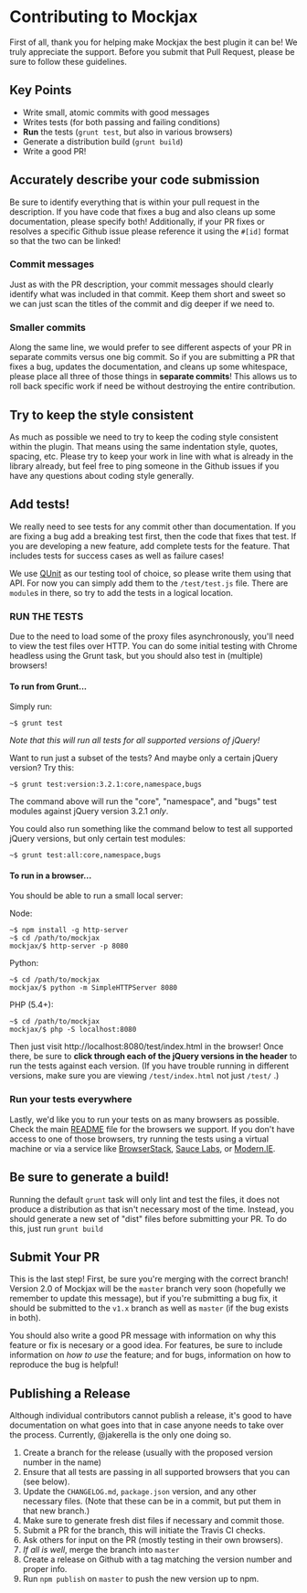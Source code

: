 # Contributing to Mockjax #

First of all, thank you for helping make Mockjax the best plugin it can be! We truly
appreciate the support. Before you submit that Pull Request, please be sure to
follow these guidelines.

## Key Points

* Write small, atomic commits with good messages
* Writes tests (for both passing and failing conditions)
* **Run** the tests (`grunt test`, but also in various browsers)
* Generate a distribution build (`grunt build`)
* Write a good PR!


## Accurately describe your code submission ##

Be sure to identify everything that is within your pull request in the description.
If you have code that fixes a bug and also cleans up some documentation, please
specify both! Additionally, if your PR fixes or resolves a specific Github issue
please reference it using the `#[id]` format so that the two can be linked!

### Commit messages ###

Just as with the PR description, your commit messages should clearly identify what
was included in that commit. Keep them short and sweet so we can just scan the
titles of the commit and dig deeper if we need to.

### Smaller commits ###

Along the same line, we would prefer to see different aspects of your PR in
separate commits versus one big commit. So if you are submitting a PR that fixes a
bug, updates the documentation, and cleans up some whitespace, please place all
three of those things in **separate commits**! This allows us to roll back specific
work if need be without destroying the entire contribution.

## Try to keep the style consistent ##

As much as possible we need to try to keep the coding style consistent within the
plugin. That means using the same indentation style, quotes, spacing, etc. Please
try to keep your work in line with what is already in the library already, but
feel free to ping someone in the Github issues if you have any questions about
coding style generally.

## Add tests! ##

We really need to see tests for any commit other than documentation. If you are
fixing a bug add a breaking test first, then the code that fixes that test. If you
are developing a new feature, add complete tests for the feature. That includes
tests for success cases as well as failure cases!

We use [QUnit](http://qunitjs.com/) as our testing tool of choice, so please write
them using that API. For now you can simply add them to the `/test/test.js` file.
There are `module`s in there, so try to add the tests in a logical location.

### RUN THE TESTS ###

Due to the need to load some of the proxy files asynchronously, you'll need to view
the test files over HTTP. You can do some initial testing with Chrome headless using
the Grunt task, but you should also test in (multiple) browsers!

#### To run from Grunt...

Simply run:

```shell
~$ grunt test
```

_Note that this will run all tests for all supported versions of jQuery!_

Want to run just a subset of the tests? And maybe only a certain jQuery version? Try this:

```shell
~$ grunt test:version:3.2.1:core,namespace,bugs
```

The command above will run the "core", "namespace", and "bugs" test modules against jQuery version 3.2.1 _only_.

You could also run something like the command below to test all supported jQuery versions, but only certain test modules:

```shell
~$ grunt test:all:core,namespace,bugs
```

#### To run in a browser...

You should be able to run a small local server:

Node:  
```shell
~$ npm install -g http-server
~$ cd /path/to/mockjax
mockjax/$ http-server -p 8080
```

Python:  
```shell
~$ cd /path/to/mockjax
mockjax/$ python -m SimpleHTTPServer 8080
```

PHP (5.4+):  
```shell
~$ cd /path/to/mockjax
mockjax/$ php -S localhost:8080
```

Then just visit http://localhost:8080/test/index.html in the browser! Once there,
be sure to **click through each of the jQuery versions in the header** to run the tests
against each version. (If you have trouble running in different versions, make sure
you are viewing `/test/index.html` not just `/test/` .)

### Run your tests everywhere ###

Lastly, we'd like you to run your tests on as many browsers as possible. Check the
main [README](README.md#browsers-tested) file for the browsers we support. If you
don't have access to one of those browsers, try running the tests using a virtual
machine or via a service like [BrowserStack](http://www.browserstack.com),
[Sauce Labs](https://saucelabs.com), or [Modern.IE](https://www.modern.ie).

## Be sure to generate a build!

Running the default `grunt` task will only lint and test the files, it does not
produce a distribution as that isn't necessary most of the time. Instead, you
should generate a new set of "dist" files before submitting your PR. To do this,
just run `grunt build`

## Submit Your PR

This is the last step! First, be sure you're merging with the correct branch! Version
2.0 of Mockjax will be the `master` branch very soon (hopefully we remember to update
this message), but if you're submitting a bug fix, it should be submitted to the `v1.x`
branch as well as `master` (if the bug exists in both).

You should also write a good PR message with information on why this feature or fix is
necesary or a good idea. For features, be sure to include information on _how to use_
the feature; and for bugs, information on how to reproduce the bug is helpful!

## Publishing a Release

Although individual contributors cannot publish a release, it's good to have
documentation on what goes into that in case anyone needs to take over the process.
Currently, @jakerella is the only one doing so.

1. Create a branch for the release (usually with the proposed version number in the name)
1. Ensure that all tests are passing in all supported browsers that you can (see below).
1. Update the `CHANGELOG.md`, `package.json` version, and any other necessary files.
(Note that these can be in a commit, but put them in that new branch.)
1. Make sure to generate fresh dist files if necessary and commit those.
1. Submit a PR for the branch, this will initiate the Travis CI checks.
1. Ask others for input on the PR (mostly testing in their own browsers).
1. *If all is well*, merge the branch into `master`
1. Create a release on Github with a tag matching the version number and proper info.
1. Run `npm publish` on `master` to push the new version up to npm.
